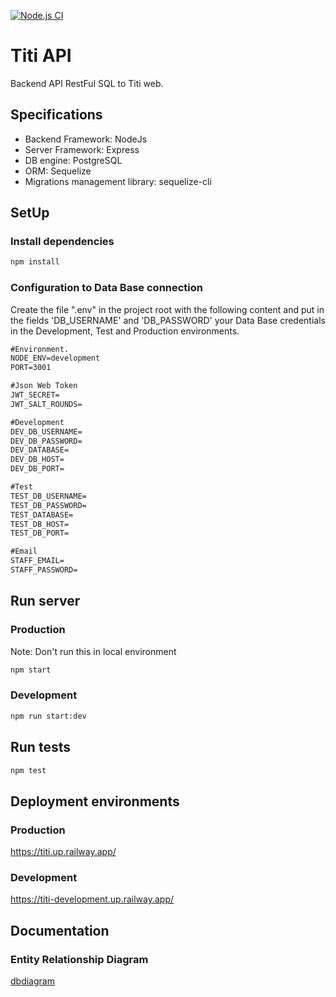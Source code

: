 [![Node.js CI](https://github.com/willymateo/cathot-backend-sql/actions/workflows/node.js.yml/badge.svg)](https://github.com/willymateo/cathot-backend-sql/actions/workflows/node.js.yml)

# Titi API

Backend API RestFul SQL to Titi web.

## Specifications

- Backend Framework: NodeJs
- Server Framework: Express
- DB engine: PostgreSQL
- ORM: Sequelize
- Migrations management library: sequelize-cli

## SetUp

### Install dependencies

```cmd
npm install
```

### Configuration to Data Base connection

Create the file ".env" in the project root with the following content and put in the fields 'DB_USERNAME' and 'DB_PASSWORD' your Data Base credentials in the Development, Test and Production environments.

```cmd
#Environment.
NODE_ENV=development
PORT=3001

#Json Web Token
JWT_SECRET=
JWT_SALT_ROUNDS=

#Development
DEV_DB_USERNAME=
DEV_DB_PASSWORD=
DEV_DATABASE=
DEV_DB_HOST=
DEV_DB_PORT=

#Test
TEST_DB_USERNAME=
TEST_DB_PASSWORD=
TEST_DATABASE=
TEST_DB_HOST=
TEST_DB_PORT=

#Email
STAFF_EMAIL=
STAFF_PASSWORD=
```

## Run server

### Production

Note: Don't run this in local environment

```cmd
npm start
```

### Development

```cmd
npm run start:dev
```

## Run tests

```cmd
npm test
```

## Deployment environments

### Production

https://titi.up.railway.app/

### Development

https://titi-development.up.railway.app/

## Documentation

### Entity Relationship Diagram

[dbdiagram](https://dbdiagram.io/d/6304fd56f1a9b01b0fca7218)
